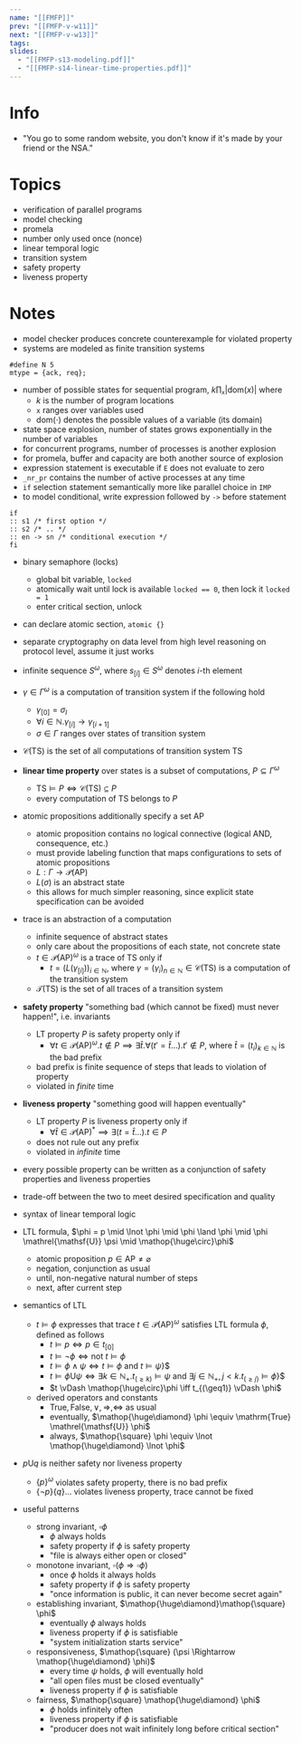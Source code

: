 ```yaml
---
name: "[[FMFP]]"
prev: "[[FMFP-v-w11]]"
next: "[[FMFP-v-w13]]"
tags:
slides:
  - "[[FMFP-s13-modeling.pdf]]"
  - "[[FMFP-s14-linear-time-properties.pdf]]"
---
```



# Info
- "You go to some random website, you don't know if it's made by your friend or the NSA."


# Topics
- verification of parallel programs
- model checking
- promela
- number only used once (nonce)
- linear temporal logic
- transition system
- safety property
- liveness property

# Notes
- model checker produces concrete counterexample for violated property
- systems are modeled as finite transition systems
```spin
#define N 5
mtype = {ack, req};
```

- number of possible states for sequential program, $k \prod_{\texttt{x}} |\mathrm{dom}(x)|$ where
    - $k$ is the number of program locations
    - $\texttt{x}$ ranges over variables used
    - $\mathrm{dom(\cdot)}$ denotes the possible values of a variable (its domain)
- state space explosion, number of states grows exponentially in the number of variables
- for concurrent programs, number of processes is another explosion
- for promela, buffer and capacity are both another source of explosion
- expression statement is executable if $\texttt{E}$ does not evaluate to zero
- $\texttt{\_{}nr\_pr}$ contains the number of active processes at any time
- `if` selection statement semantically more like parallel choice in `IMP`
- to model conditional, write expression followed by `->` before statement
```promela
if
:: s1 /* first option */
:: s2 /* .. */
:: en -> sn /* conditional execution */
fi
```
- binary semaphore (locks)
    - global bit variable, `locked`
    - atomically wait until lock is available `locked == 0`, then lock it `locked = 1`
    - enter critical section, unlock
- can declare atomic section, `atomic {}`

- separate cryptography on data level from high level reasoning on protocol level, assume it just works

- infinite sequence $S^{\omega}$, where $s_{[i]} \in S^{\omega}$ denotes $i$-th element
- $\gamma \in \Gamma^{\omega}$ is a computation of transition system if the following hold
    - $\gamma_{[0]} = \sigma_{I}$
    - $\forall i \in \mathbb{N}. \gamma_{[i]} \to\gamma_{[i+1]}$
    - $\sigma \in \Gamma$ ranges over states of transition system
- $\mathcal{C}(\mathrm{TS})$ is the set of all computations of transition system $\mathrm{TS}$
- **linear time property** over states is a subset of computations, $P \subseteq \Gamma^{\omega}$
    - $\mathrm{TS} \vDash P \iff \mathcal{C}(\mathrm{TS}) \subseteq P$
    - every computation of $\mathrm{TS}$ belongs to $P$
- atomic propositions additionally specify a set $\mathrm{AP}$
    - atomic proposition contains no logical connective (logical AND, consequence, etc.)
    - must provide labeling function that maps configurations to sets of atomic propositions
    - $L : \Gamma \to \mathcal{P}(\mathrm{AP})$
    - $L(\sigma)$ is an abstract state
    - this allows for much simpler reasoning, since explicit state specification can be avoided
- trace is an abstraction of a computation
    - infinite sequence of abstract states
    - only care about the propositions of each state, not concrete state
    - $t \in \mathcal{P}(\mathrm{AP})^{\omega}$ is a trace of $\mathrm{TS}$ only if
        - $t = (L(\gamma_{[i]}))_{i \in \mathbb{N}}$, where $\gamma = (\gamma_{i})_{n \in \mathbb{N}} \in \mathcal{C}(\mathrm{TS})$ is a computation of the transition system
    - $\mathcal{T}(\mathrm{TS})$ is the set of all traces of a transition system
- **safety property** "something bad (which cannot be fixed) must never happen!", i.e. invariants
    - LT property $P$ is safety property only if
        - $\forall t \in \mathcal{P}(\mathrm{AP})^{\omega}. t \not\in P \implies \exists \widehat{t}. \forall (t' = \widehat{t}\dots) . t' \not\in P$, where $\widehat{t} = (t_{i})_{k \in \mathbb{N}}$ is the bad prefix
    - bad prefix is finite sequence of steps that leads to violation of property
    - violated in *finite* time
- **liveness property** "something good will happen eventually"
    - LT property $P$ is liveness property only if
        - $\forall\widehat{t} \in \mathcal{P}(\mathrm{AP})^{*} \implies \exists(t=\widehat{t}\dots). t \in P$
    - does not rule out any prefix
    - violated in *infinite* time
- every possible property can be written as a conjunction of safety properties and liveness properties
- trade-off between the two to meet desired specification and quality

- syntax of linear temporal logic
- LTL formula,  $\phi = p \mid \lnot \phi \mid \phi \land \phi \mid \phi \mathrel{\mathsf{U}} \psi \mid \mathop{\huge\circ}\phi$
    - atomic proposition $p \in \mathrm{AP} \neq \varnothing$
    - negation, conjunction as usual
    - until, non-negative natural number of steps
    - next, after current step
- semantics of LTL
    - $t \vDash \phi$ expresses that trace $t \in \mathcal{P}(\mathrm{AP})^{\omega}$ satisfies LTL formula $\phi$, defined as follows
        - $t \vDash p \iff p \in t_{[0]}$
        - $t \vDash \lnot\phi \iff \text{not } t \vDash \phi$
        - $t \vDash \phi \land \psi \iff t \vDash \phi \text{ and } t \vDash \psi$}$
        - $t \vDash \phi \mathrel{\mathsf{U}} \psi \iff \exists k \in \mathbb{N}_{+}. t_{(\geq k)} \vDash \psi \text{ and } \exists j \in \mathbb{N}_{+}, j < k. t_{(\geq j)} \vDash \phi$}$
        - $t \vDash \mathop{\huge\circ}\phi  \iff t_{(\geq1)} \vDash \phi$
    - derived operators and constants
        - $\mathrm{True}, \mathrm{False}, \lor, \Rightarrow, \Leftrightarrow$ as usual
        - eventually, $\mathop{\huge\diamond} \phi \equiv \mathrm{True} \mathrel{\mathsf{U}} \phi$
        - always, $\mathop{\square} \phi \equiv \lnot \mathop{\huge\diamond} \lnot \phi$
- $p \mathrel{\mathsf{U}} q$ is neither safety nor liveness property
    - $\{ p \}^{\omega}$ violates safety property, there is no bad prefix
    - $\{ \lnot p \} \{  q \} \dots$ violates liveness property, trace cannot be fixed
- useful patterns
    - strong invariant, $\mathop{\square} \phi$
        - $\phi$ always holds
        - safety property if $\phi$ is safety property
        - "file is always either open or closed"
    - monotone invariant, $\mathop{\square} (\phi \Rightarrow \mathop{\square} \phi)$
        - once $\phi$ holds it always holds
        - safety property if $\phi$ is safety property
        - "once information is public, it can never become secret again"
    - establishing invariant, $\mathop{\huge\diamond}\mathop{\square} \phi$
        - eventually $\phi$ always holds
        - liveness property if $\phi$ is satisfiable
        - "system initialization starts service"
    - responsiveness, $\mathop{\square} (\psi \Rightarrow \mathop{\huge\diamond} \phi)$
        - every time $\psi$ holds, $\phi$ will eventually hold
        - "all open files must be closed eventually"
        - liveness property if $\phi$ is satisfiable
    - fairness, $\mathop{\square} \mathop{\huge\diamond} \phi$
        - $\phi$ holds infinitely often
        - liveness property if $\phi$ is satisfiable
        - "producer does not wait infinitely long before critical section"
